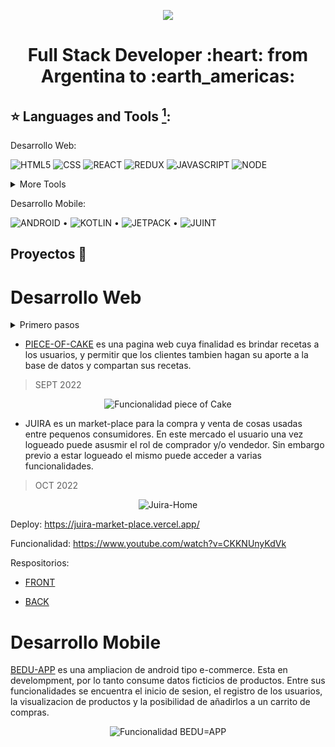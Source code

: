 
 <p align="center" width="80%" height="150">
<img src="https://res.cloudinary.com/dvkvyi1dr/image/upload/v1669050211/cv/I_m_Marian_2_1_1_owaq0d.gif" />
 </p>
 
<h1 align="center">
Full Stack Developer :heart: from Argentina to :earth_americas:
</h1>

## :star: Languages and Tools [^1]:

Desarrollo Web:

![HTML5](https://res.cloudinary.com/dvkvyi1dr/image/upload/v1669062685/cv/icosn/icons8-html-5-96_h9edgl.png)  ![CSS](https://res.cloudinary.com/dvkvyi1dr/image/upload/v1669062685/cv/icosn/icons8-css3-96_jihdaf.png)
   ![REACT](https://res.cloudinary.com/dvkvyi1dr/image/upload/v1669062684/cv/icosn/icons8-reaccionar-80_duj6gv.png)  ![REDUX](https://res.cloudinary.com/dvkvyi1dr/image/upload/v1669062669/cv/icosn/icons8-redux-96_to1sby.png)  ![JAVASCRIPT](https://res.cloudinary.com/dvkvyi1dr/image/upload/v1669062684/cv/icosn/icons8-javascript-96_inr82q.png)  ![NODE](https://res.cloudinary.com/dvkvyi1dr/image/upload/v1669062685/cv/icosn/icons8-nodejs-96_kwwl7w.png) 

<details>
<summary>More Tools</summary>
  <p align="center" width="80%" height="150">
   <img src="https://res.cloudinary.com/dvkvyi1dr/image/upload/v1669062684/cv/icosn/icons8-postgresql-96_o2l8qs.png" alt="POSTGRES"/>
   <img src="https://res.cloudinary.com/dvkvyi1dr/image/upload/v1669062685/cv/icosn/icons8-material-ui-96_soghks.png" alt="MUI"/>
   <img src="https://res.cloudinary.com/dvkvyi1dr/image/upload/v1669062685/cv/icosn/icons8-oreja-96_j9ham6.png" alt="BOOTSTRAP"/>
   <img src="https://res.cloudinary.com/dvkvyi1dr/image/upload/v1669062685/cv/icosn/icons8-firebase-96_ks2zek.png" alt="FIREBASE"/>
   <img src="https://res.cloudinary.com/dvkvyi1dr/image/upload/v1669062685/cv/icosn/cloudinary_eb386x.jpg" alt="CLOUDINARY"/>
   <img src="https://res.cloudinary.com/dvkvyi1dr/image/upload/v1669062684/cv/icosn/icons8-postman-is-the-only-complete-api-development-environment-96_rbanti.png" alt="POSTMAN"/>
 </p>

</details>

Desarrollo Mobile:

![ANDROID](https://res.cloudinary.com/dvkvyi1dr/image/upload/v1669062686/cv/icosn/icons8-android-os-96_g64ozu.png) • ![KOTLIN](https://res.cloudinary.com/dvkvyi1dr/image/upload/v1669062685/cv/icosn/icons8-kotlin-96_h9y4qf.png) • ![JETPACK](https://res.cloudinary.com/dvkvyi1dr/image/upload/c_scale,h_90/v1669062685/cv/icosn/jetpack_android_msxnsh.jpg) • ![JUINT](https://res.cloudinary.com/dvkvyi1dr/image/upload/c_scale,h_96,w_142/v1669062685/cv/icosn/junit_test_wj8bzk.jpg) 

## Proyectos 💼

# Desarrollo Web
<details>
<summary>Primero pasos</summary>
 
* [SIS-SAS](https://github.com/MarianaSalez/SIS-SAS)
Pagina para una consultora de ingenieria, es mi orgullo porque fueron mis primeros pasos en programacion. Usando solo HTML, CSS y Bootstrap
> NOV 2020-FEB 2021
<p align="center">
 <img src="https://res.cloudinary.com/dvkvyi1dr/image/upload/c_scale,h_238/v1669065323/cv/sissas_base_cgrd9b.jpg" alt="SIS-SAS"/>
 <img src="https://res.cloudinary.com/dvkvyi1dr/image/upload/c_scale,h_243/v1669065146/cv/detalle_sissas_i9g8xh.jpg" alt="SIS-SAS2"/>
 </p>
 
* [MIEL-DEL-OESTE](https://github.com/MarianaSalez/MieldelOeste)
Mejora pagina existente con uso de Javascript-Para una empresa emprendedora cordobesa. Uso de Js puro y Jquey
 > FEB 2021- MAY 2021

<p align="center">
 <img src="https://res.cloudinary.com/dvkvyi1dr/image/upload/c_scale,h_250/v1669065422/cv/landingMiel_yyre3v.jpg" alt="Miel-Landing"/>
 <img src="https://res.cloudinary.com/dvkvyi1dr/image/upload/c_scale,h_227/v1669064744/cv/CARRITO_MIEL_DEL_OESTE2_fmiuqc.jpg"/>
 </p>
 
 * [ALL-IN](https://github.com/MarianaSalez/all-in-app)
 Creacion de pagina de venta de libros usados y nuevos, con REACT, context y firebase para manejo de base de datos.
> DIC 2021-FEB 2022
 <p align="center">
 <img src="https://res.cloudinary.com/dvkvyi1dr/image/upload/c_scale,h_239/v1669067254/cv/FuncionabilidadApp_1_lggx6e.gif" alt="Funcionalidad all-in"/>
 </p>
 </details>
 
 * [PIECE-OF-CAKE](https://github.com/MarianaSalez/Piece-of-Cake) es una pagina web cuya finalidad es brindar recetas a los usuarios, y permitir que los clientes tambien hagan su aporte a la base de datos y compartan sus recetas.
 > SEPT 2022

 <p align="center">
 <img src="https://res.cloudinary.com/dvkvyi1dr/video/upload/af_16000/v1669070745/cv/2022-10-06_18-08-25_Trim_njp8t5.gif" alt="Funcionalidad piece of Cake"/>
 </p>
 
 * JUIRA es un market-place para la compra y venta de cosas usadas entre pequenos consumidores. En este mercado el usuario una vez logueado puede asusmir el rol de comprador y/o vendedor. Sin embargo previo a estar logueado el mismo puede acceder a varias funcionalidades.
 > OCT 2022
 
 <p align="center">
 <img src="https://res.cloudinary.com/dvkvyi1dr/image/upload/c_scale,h_236/v1669070124/cv/juira_home_rsnqqg.jpg" alt="Juira-Home"/>
 </p>

 
 Deploy: https://juira-market-place.vercel.app/
 
 Funcionalidad: https://www.youtube.com/watch?v=CKKNUnyKdVk
 
 Respositorios:
 - [FRONT](https://github.com/MarianaSalez/PF-Henry-PT07G06-FRONT)
 
 - [BACK](https://github.com/MarianaSalez/PF-Henry-PT07G06-BACK)
 
 # Desarrollo Mobile
 
 [BEDU-APP](https://github.com/MarianaSalez/beduapp) es una ampliacion de android tipo e-commerce. Esta en develompment, por lo tanto consume datos ficticios de productos. Entre sus funcionalidades se encuentra el inicio de sesion, el registro de los usuarios, la visualizacion de productos y la posibilidad de añadirlos a un carrito de compras.
 
  <p align="center">
 <img src="https://res.cloudinary.com/dvkvyi1dr/image/upload/c_scale,h_450/v1669072609/cv/DEMO-BESUSHOP_1_gu9ouu.gif" alt="Funcionalidad BEDU=APP"/>
 </p>
<!--

### Hi there 👋
**MarianaSalez/MarianaSalez** is a ✨ _special_ ✨ repository because its `README.md` (this file) appears on your GitHub profile.

Here are some ideas to get you started:

- 🔭 I’m currently working on ...
- 🌱 I’m currently learning ...
- 👯 I’m looking to collaborate on ...
- 🤔 I’m looking for help with ...
- 💬 Ask me about ...
- 📫 How to reach me: ...
- 😄 Pronouns: ...
- ⚡ Fun fact: ...
-->
[^1]: many icons are from: icon by Icons8 .
